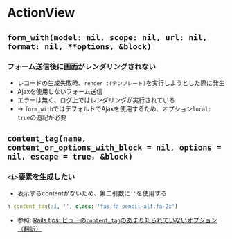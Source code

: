# ActionView
## `form_with(model: nil, scope: nil, url: nil, format: nil, **options, &block)`
### フォーム送信後に画面がレンダリングされない
- レコードの生成失敗時、`render :(テンプレート)`を実行しようとした際に発生
- Ajaxを使用しないフォーム送信
- エラーは無く、ログ上ではレンダリングが実行されている
- -> `form_with`ではデフォルトでAjaxを使用するため、オプション`local: true`の追記が必要

## `content_tag(name, content_or_options_with_block = nil, options = nil, escape = true, &block)`
### `<i>`要素を生成したい
- 表示するcontentがないため、第二引数に`''`を使用する
```ruby
h.content_tag(:i, '', class: 'fas.fa-pencil-alt.fa-2x')
```
- 参照: [Rails tips: ビューの`content_tag`のあまり知られていないオプション（翻訳）](https://techracho.bpsinc.jp/hachi8833/2018_04_10/54701)
